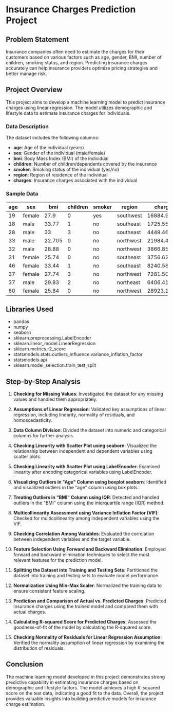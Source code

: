 # Insurance Charges Prediction Project

## Problem Statement

Insurance companies often need to estimate the charges for their customers based on various factors such as age, gender, BMI, number of children, smoking status, and region. Predicting insurance charges accurately can help insurance providers optimize pricing strategies and better manage risk.

## Project Overview

This project aims to develop a machine learning model to predict insurance charges using linear regression. The model utilizes demographic and lifestyle data to estimate insurance charges for individuals.

### Data Description

The dataset includes the following columns:

- **age**: Age of the individual (years)
- **sex**: Gender of the individual (male/female)
- **bmi**: Body Mass Index (BMI) of the individual
- **children**: Number of children/dependents covered by the insurance
- **smoker**: Smoking status of the individual (yes/no)
- **region**: Region of residence of the individual
- **charges**: Insurance charges associated with the individual

### Sample Data

| age | sex    | bmi   | children | smoker | region     | charges    |
|-----|--------|-------|----------|--------|------------|------------|
| 19  | female | 27.9  | 0        | yes    | southwest  | 16884.924  |
| 18  | male   | 33.77 | 1        | no     | southeast  | 1725.5523  |
| 28  | male   | 33    | 3        | no     | southeast  | 4449.462   |
| 33  | male   | 22.705| 0        | no     | northwest  | 21984.47061|
| 32  | male   | 28.88 | 0        | no     | northwest  | 3866.8552  |
| 31  | female | 25.74 | 0        | no     | southeast  | 3756.6216  |
| 46  | female | 33.44 | 1        | no     | southeast  | 8240.5896  |
| 37  | female | 27.74 | 3        | no     | northwest  | 7281.5056  |
| 37  | male   | 29.83 | 2        | no     | northeast  | 6406.4107  |
| 60  | female | 25.84 | 0        | no     | northwest  | 28923.13692|

## Libraries Used

- pandas
- numpy
- seaborn
- sklearn.preprocessing.LabelEncoder
- sklearn.linear_model.LinearRegression
- sklearn.metrics.r2_score
- statsmodels.stats.outliers_influence.variance_inflation_factor
- statsmodels.api
- sklearn.model_selection.train_test_split
## Step-by-Step Analysis

1. **Checking for Missing Values**: Investigated the dataset for any missing values and handled them appropriately.

2. **Assumptions of Linear Regression**: Validated key assumptions of linear regression, including linearity, normality of residuals, and homoscedasticity.

3. **Data Column Division**: Divided the dataset into numeric and categorical columns for further analysis.

4. **Checking Linearity with Scatter Plot using seaborn**: Visualized the relationship between independent and dependent variables using scatter plots.

5. **Checking Linearity with Scatter Plot using LabelEncoder**: Examined linearity after encoding categorical variables using LabelEncoder.

6. **Visualizing Outliers in "Age" Column using boxplot seaborn**: Identified and visualized outliers in the "age" column using box plots.

7. **Treating Outliers in "BMI" Column using IQR**: Detected and handled outliers in the "BMI" column using the interquartile range (IQR) method.

8. **Multicollinearity Assessment using Variance Inflation Factor (VIF)**: Checked for multicollinearity among independent variables using the VIF.

9. **Checking Correlation Among Variables**: Evaluated the correlation between independent variables and the target variable.

10. **Feature Selection Using Forward and Backward Elimination**: Employed forward and backward elimination techniques to select the most relevant features for the prediction model.

11. **Splitting the Dataset into Training and Testing Sets**: Partitioned the dataset into training and testing sets to evaluate model performance.

12. **Normalization Using Min-Max Scaler**: Normalized the training data to ensure consistent feature scaling.

13. **Prediction and Comparison of Actual vs. Predicted Charges**: Predicted insurance charges using the trained model and compared them with actual charges.

14. **Calculating R-squared Score for Predicted Charges**: Assessed the goodness-of-fit of the model by calculating the R-squared score.

15. **Checking Normality of Residuals for Linear Regression Assumption**: Verified the normality assumption of linear regression by examining the distribution of residuals.



## Conclusion

The machine learning model developed in this project demonstrates strong predictive capability in estimating insurance charges based on demographic and lifestyle factors. The model achieves a high R-squared score on the test data, indicating a good fit to the data. Overall, the project provides valuable insights into building predictive models for insurance charge estimation.


